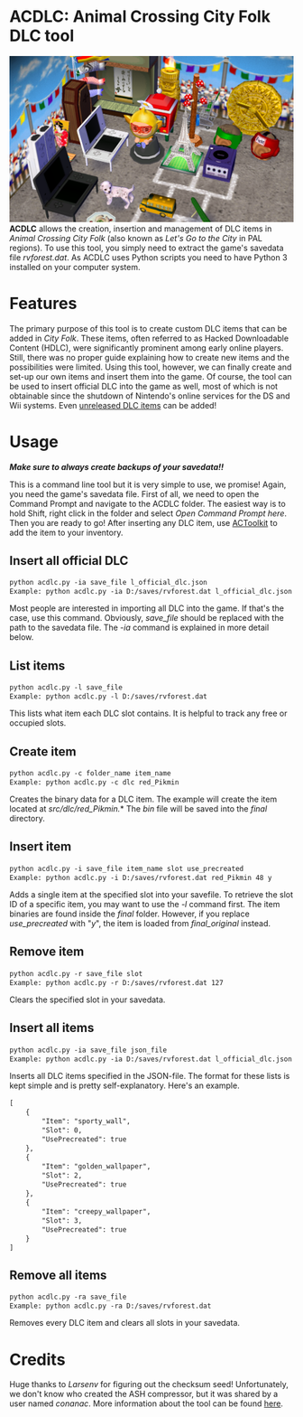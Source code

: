 
# ACDLC: Animal Crossing City Folk DLC tool
![Ingame screenshot](screenshots/scr0.png)
**ACDLC** allows the creation, insertion and management of DLC items in *Animal Crossing City Folk* (also known as *Let's Go to the City* in PAL regions). To use this tool, you simply need to extract the game's savedata file *rvforest.dat*. As ACDLC uses Python scripts you need to have Python 3 installed on your computer system.

# Features
The primary purpose of this tool is to create custom DLC items that can be added in *City Folk*. These items, often referred to as Hacked Downloadable Content (HDLC), were significantly prominent among early online players. Still, there was no proper guide explaining how to create new items and the possibilities were limited. Using this tool, however, we can finally create and set-up our own items and insert them into the game.
Of course, the tool can be used to insert official DLC into the game as well, most of which is not obtainable since the shutdown of Nintendo's online services for the DS and Wii systems. Even [unreleased DLC items](https://www.youtube.com/watch?v=ZCOThZxtvRs) can be added!

# Usage
***Make sure to always create backups of your savedata!!***

This is a command line tool but it is very simple to use, we promise! Again, you need the game's savedata file.
First of all, we need to open the Command Prompt and navigate to the ACDLC folder. The easiest way is to hold Shift, right click in the folder and select *Open Command Prompt here*. Then you are ready to go!
After inserting any DLC item, use [ACToolkit](https://actoolkit.com/) to add the item to your inventory.

## Insert all official DLC
```
python acdlc.py -ia save_file l_official_dlc.json
Example: python acdlc.py -ia D:/saves/rvforest.dat l_official_dlc.json
```
Most people are interested in importing all DLC into the game. If that's the case, use this command. Obviously, *save_file* should be replaced with the path to the savedata file. The *-ia* command is explained in more detail below.

## List items
```
python acdlc.py -l save_file
Example: python acdlc.py -l D:/saves/rvforest.dat
```
This lists what item each DLC slot contains. It is helpful to track any free or occupied slots.

## Create item
```
python acdlc.py -c folder_name item_name
Example: python acdlc.py -c dlc red_Pikmin
```
Creates the binary data for a DLC item. The example will create the item located at *src/dlc/red_Pikmin.** The *bin* file will be saved into the *final* directory.

## Insert item
```
python acdlc.py -i save_file item_name slot use_precreated
Example: python acdlc.py -i D:/saves/rvforest.dat red_Pikmin 48 y
```
Adds a single item at the specified slot into your savefile. To retrieve the slot ID of a specific item, you may want to use the *-l* command first. The item binaries are found inside the *final* folder. However, if you replace *use_precreated* with "*y*", the item is loaded from *final_original* instead.

## Remove item
```
python acdlc.py -r save_file slot
Example: python acdlc.py -r D:/saves/rvforest.dat 127
```
Clears the specified slot in your savedata.

## Insert all items
```
python acdlc.py -ia save_file json_file
Example: python acdlc.py -ia D:/saves/rvforest.dat l_official_dlc.json
```
Inserts all DLC items specified in the JSON-file. The format for these lists is kept simple and is pretty self-explanatory. Here's an example.
```
[
    {
        "Item": "sporty_wall",
        "Slot": 0,
        "UsePrecreated": true
    },
    {
        "Item": "golden_wallpaper",
        "Slot": 2,
        "UsePrecreated": true
    },
    {
        "Item": "creepy_wallpaper",
        "Slot": 3,
        "UsePrecreated": true
    }
]
```

## Remove all items
```
python acdlc.py -ra save_file
Example: python acdlc.py -ra D:/saves/rvforest.dat
```
Removes every DLC item and clears all slots in your savedata.

# Credits
Huge thanks to *Larsenv* for figuring out the checksum seed! Unfortunately, we don't know who created the ASH compressor, but it was shared by a user named *conanac*. More information about the tool can be found [here](https://gbatemp.net/download/ash-compressor.34055/).